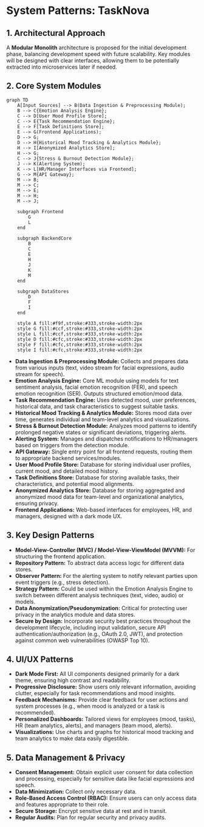 # System Patterns: TaskNova

## 1. Architectural Approach

A **Modular Monolith** architecture is proposed for the initial development phase, balancing development speed with future scalability. Key modules will be designed with clear interfaces, allowing them to be potentially extracted into microservices later if needed.

## 2. Core System Modules

```mermaid
graph TD
    A[Input Sources] --> B(Data Ingestion & Preprocessing Module);
    B --> C{Emotion Analysis Engine};
    C --> D[User Mood Profile Store];
    C --> E{Task Recommendation Engine};
    E --> F[Task Definitions Store];
    E --> G(Frontend Applications);
    D --> G;
    D --> H{Historical Mood Tracking & Analytics Module};
    H --> I[Anonymized Analytics Store];
    H --> G;
    C --> J{Stress & Burnout Detection Module};
    J --> K(Alerting System);
    K --> L[HR/Manager Interfaces via Frontend];
    G --> M{API Gateway};
    M --> B;
    M --> C;
    M --> E;
    M --> H;
    M --> J;

    subgraph Frontend
        G
        L
    end

    subgraph BackendCore
        B
        C
        E
        H
        J
        K
        M
    end

    subgraph DataStores
        D
        F
        I
    end

    style A fill:#f9f,stroke:#333,stroke-width:2px
    style G fill:#ccf,stroke:#333,stroke-width:2px
    style L fill:#ccf,stroke:#333,stroke-width:2px
    style D fill:#cfc,stroke:#333,stroke-width:2px
    style F fill:#cfc,stroke:#333,stroke-width:2px
    style I fill:#cfc,stroke:#333,stroke-width:2px
```

- **Data Ingestion & Preprocessing Module:** Collects and prepares data from various inputs (text, video stream for facial expressions, audio stream for speech).
- **Emotion Analysis Engine:** Core ML module using models for text sentiment analysis, facial emotion recognition (FER), and speech emotion recognition (SER). Outputs structured emotion/mood data.
- **Task Recommendation Engine:** Uses detected mood, user preferences, historical data, and task characteristics to suggest suitable tasks.
- **Historical Mood Tracking & Analytics Module:** Stores mood data over time, generates individual and team-level analytics and visualizations.
- **Stress & Burnout Detection Module:** Analyzes mood patterns to identify prolonged negative states or significant deviations, triggering alerts.
- **Alerting System:** Manages and dispatches notifications to HR/managers based on triggers from the detection module.
- **API Gateway:** Single entry point for all frontend requests, routing them to appropriate backend services/modules.
- **User Mood Profile Store:** Database for storing individual user profiles, current mood, and detailed mood history.
- **Task Definitions Store:** Database for storing available tasks, their characteristics, and potential mood alignments.
- **Anonymized Analytics Store:** Database for storing aggregated and anonymized mood data for team-level and organizational analytics, ensuring privacy.
- **Frontend Applications:** Web-based interfaces for employees, HR, and managers, designed with a dark mode UX.

## 3. Key Design Patterns

- **Model-View-Controller (MVC) / Model-View-ViewModel (MVVM):** For structuring the frontend application.
- **Repository Pattern:** To abstract data access logic for different data stores.
- **Observer Pattern:** For the alerting system to notify relevant parties upon event triggers (e.g., stress detection).
- **Strategy Pattern:** Could be used within the Emotion Analysis Engine to switch between different analysis techniques (text, video, audio) or models.
- **Data Anonymization/Pseudonymization:** Critical for protecting user privacy in the analytics module and data stores.
- **Secure by Design:** Incorporate security best practices throughout the development lifecycle, including input validation, secure API authentication/authorization (e.g., OAuth 2.0, JWT), and protection against common web vulnerabilities (OWASP Top 10).

## 4. UI/UX Patterns

- **Dark Mode First:** All UI components designed primarily for a dark theme, ensuring high contrast and readability.
- **Progressive Disclosure:** Show users only relevant information, avoiding clutter, especially for task recommendations and mood insights.
- **Feedback Mechanisms:** Provide clear feedback for user actions and system processes (e.g., when mood is analyzed or a task is recommended).
- **Personalized Dashboards:** Tailored views for employees (mood, tasks), HR (team analytics, alerts), and managers (team mood, alerts).
- **Visualizations:** Use charts and graphs for historical mood tracking and team analytics to make data easily digestible.

## 5. Data Management & Privacy

- **Consent Management:** Obtain explicit user consent for data collection and processing, especially for sensitive data like facial expressions and speech.
- **Data Minimization:** Collect only necessary data.
- **Role-Based Access Control (RBAC):** Ensure users can only access data and features appropriate to their role.
- **Secure Storage:** Encrypt sensitive data at rest and in transit.
- **Regular Audits:** Plan for regular security and privacy audits.
